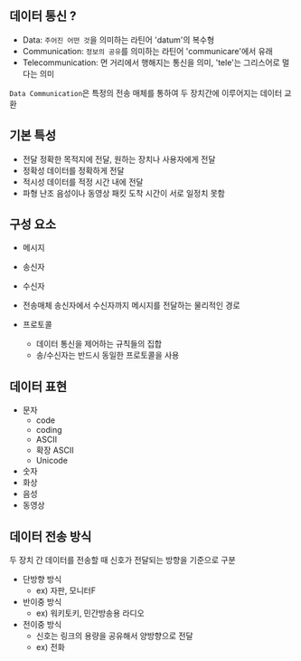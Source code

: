 ## 데이터 통신 ?

-   Data: `주어진 어떤 것`을 의미하는 라틴어 'datum'의 복수형
-   Communication: `정보의 공유`를 의미하는 라틴어 'communicare'에서 유래
-   Telecommunication: 먼 거리에서 행해지는 통신을 의미, 'tele'는 그리스어로 멀다는 의미

`Data Communication`은 특정의 전송 매체를 통하여 두 장치간에 이루어지는 데이터 교환

## 기본 특성

-   전달
    정확한 목적지에 전달, 원하는 장치나 사용자에게 전달
-   정확성
    데이터를 정확하게 전달
-   적시성
    데이터를 적정 시간 내에 전달
-   파형 난조
    음성이나 동영상 패킷 도착 시간이 서로 일정치 못함

## 구성 요소

-   메시지
-   송신자
-   수신자
-   전송매체
    송신자에서 수신자까지 메시지를 전달하는 물리적인 경로

-   프로토콜
    -   데이터 통신을 제어하는 규칙들의 집합
    -   송/수신자는 반드시 동일한 프로토콜을 사용

## 데이터 표현

-   문자
    -   code
    -   coding
    -   ASCII
    -   확장 ASCII
    -   Unicode
-   숫자
-   화상
-   음성
-   동영상

## 데이터 전송 방식

두 장치 간 데이터를 전송할 때 신호가 전달되는 방향을 기준으로 구분

-   단방향 방식
    -   ex) 자판, 모니터F
-   반이중 방식
    -   ex) 워키토키, 민간방송용 라디오
-   전이중 방식
    -   신호는 링크의 용량을 공유해서 양방향으로 전달
    -   ex) 전화
